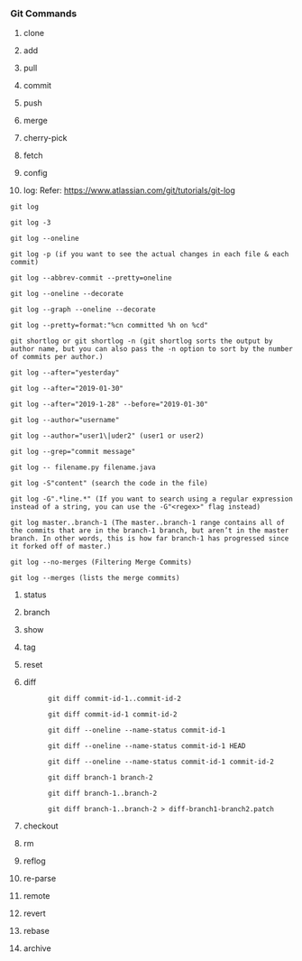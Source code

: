 ### Git Commands

1. clone

1. add

1. pull

1. commit

1. push

1. merge

1. cherry-pick 

1. fetch

1. config

1. log: Refer: https://www.atlassian.com/git/tutorials/git-log

```
git log

git log -3

git log --oneline

git log -p (if you want to see the actual changes in each file & each commit)

git log --abbrev-commit --pretty=oneline

git log --oneline --decorate

git log --graph --oneline --decorate

git log --pretty=format:"%cn committed %h on %cd"

git shortlog or git shortlog -n (git shortlog sorts the output by author name, but you can also pass the -n option to sort by the number of commits per author.)

git log --after="yesterday"

git log --after="2019-01-30"

git log --after="2019-1-28" --before="2019-01-30"

git log --author="username"

git log --author="user1\|uder2" (user1 or user2)

git log --grep="commit message"

git log -- filename.py filename.java

git log -S"content" (search the code in the file)

git log -G".*line.*" (If you want to search using a regular expression instead of a string, you can use the -G"<regex>" flag instead)

git log master..branch-1 (The master..branch-1 range contains all of the commits that are in the branch-1 branch, but aren’t in the master branch. In other words, this is how far branch-1 has progressed since it forked off of master.)

git log --no-merges (Filtering Merge Commits)

git log --merges (lists the merge commits)

```

1. status

1. branch

1. show

1. tag

1. reset

1. diff

    ```
          git diff commit-id-1..commit-id-2

          git diff commit-id-1 commit-id-2

          git diff --oneline --name-status commit-id-1

          git diff --oneline --name-status commit-id-1 HEAD

          git diff --oneline --name-status commit-id-1 commit-id-2

          git diff branch-1 branch-2
          
          git diff branch-1..branch-2
          
          git diff branch-1..branch-2 > diff-branch1-branch2.patch
    ```

1. checkout

1. rm

1. reflog

1. re-parse

1. remote 

1. revert 

1. rebase 

1. archive 
